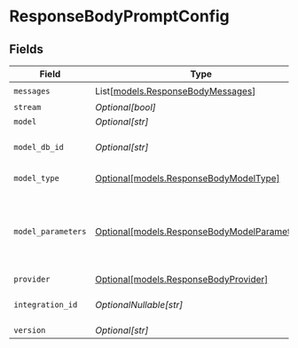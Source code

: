 # ResponseBodyPromptConfig


## Fields

| Field                                                                                    | Type                                                                                     | Required                                                                                 | Description                                                                              |
| ---------------------------------------------------------------------------------------- | ---------------------------------------------------------------------------------------- | ---------------------------------------------------------------------------------------- | ---------------------------------------------------------------------------------------- |
| `messages`                                                                               | List[[models.ResponseBodyMessages](../models/responsebodymessages.md)]                   | :heavy_check_mark:                                                                       | N/A                                                                                      |
| `stream`                                                                                 | *Optional[bool]*                                                                         | :heavy_minus_sign:                                                                       | N/A                                                                                      |
| `model`                                                                                  | *Optional[str]*                                                                          | :heavy_minus_sign:                                                                       | N/A                                                                                      |
| `model_db_id`                                                                            | *Optional[str]*                                                                          | :heavy_minus_sign:                                                                       | The id of the resource                                                                   |
| `model_type`                                                                             | [Optional[models.ResponseBodyModelType]](../models/responsebodymodeltype.md)             | :heavy_minus_sign:                                                                       | The type of the model                                                                    |
| `model_parameters`                                                                       | [Optional[models.ResponseBodyModelParameters]](../models/responsebodymodelparameters.md) | :heavy_minus_sign:                                                                       | Model Parameters: Not all parameters apply to every model                                |
| `provider`                                                                               | [Optional[models.ResponseBodyProvider]](../models/responsebodyprovider.md)               | :heavy_minus_sign:                                                                       | N/A                                                                                      |
| `integration_id`                                                                         | *OptionalNullable[str]*                                                                  | :heavy_minus_sign:                                                                       | The id of the resource                                                                   |
| `version`                                                                                | *Optional[str]*                                                                          | :heavy_minus_sign:                                                                       | N/A                                                                                      |